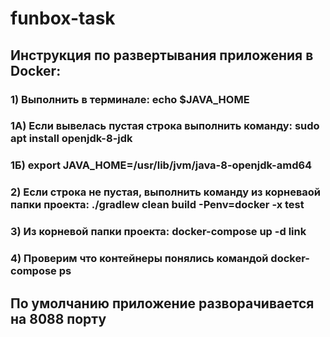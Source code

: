 # funbox-task
## Инструкция по развертывания приложения в Docker:
  ### 1) Выполнить в терминале: echo $JAVA_HOME
  ### 1A) Если вывелась пустая строка выполнить команду: sudo apt install openjdk-8-jdk
  ### 1Б) export JAVA_HOME=/usr/lib/jvm/java-8-openjdk-amd64
  ### 2) Если строка не пустая, выполнить команду из корневаой папки проекта: ./gradlew clean build -Penv=docker -x test
  ### 3) Из корневой папки проекта: docker-compose up -d link
  ### 4) Проверим что контейнеры понялись командой docker-compose ps
 
## По умолчанию приложение разворачивается на 8088 порту

 
